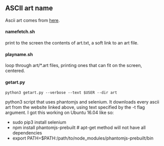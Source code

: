 ## ASCII art name

Ascii art comes from [here](http://patorjk.com/software/taag/).

#### namefetch.sh
print to the screen the contents of art.txt, a soft link to an art file.

#### playname.sh
loop through art/*.art files, printing ones that can fit on the screen, centered.

#### getart.py

`python3 getart.py --verbose --text $USER --dir art`

python3 script that uses phantomjs and selenium. It downloads every ascii art from
the website linked above, using text specified by the -t flag argument.
I got this working on Ubuntu 16.04 like so:
  - sudo pip3 install selenium
  - npm install phantomjs-prebuilt # apt-get method will not have all dependencies
  - export PATH=$PATH:/path/to/node_modules/phantomjs-prebuilt/bin
